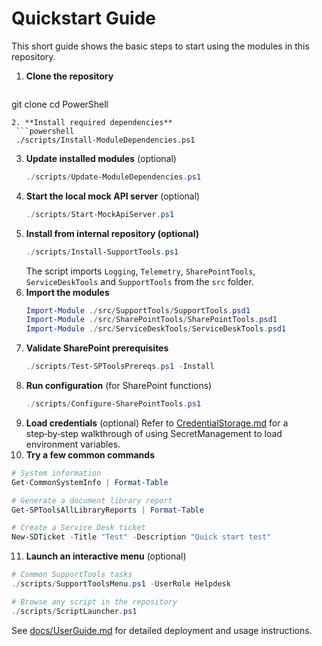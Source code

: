 # Quickstart Guide

This short guide shows the basic steps to start using the modules in this repository.

1. **Clone the repository**
   ```powershell
 git clone <internal repo URL>
 cd PowerShell
  ```
2. **Install required dependencies**
   ```powershell
   ./scripts/Install-ModuleDependencies.ps1
   ```
3. **Update installed modules** (optional)
   ```powershell
   ./scripts/Update-ModuleDependencies.ps1
   ```
4. **Start the local mock API server** (optional)
   ```powershell
   ./scripts/Start-MockApiServer.ps1
   ```
5. **Install from internal repository (optional)**
   ```powershell
   ./scripts/Install-SupportTools.ps1
   ```
   The script imports `Logging`, `Telemetry`, `SharePointTools`,
   `ServiceDeskTools` and `SupportTools` from the `src` folder.
6. **Import the modules**
   ```powershell
   Import-Module ./src/SupportTools/SupportTools.psd1
   Import-Module ./src/SharePointTools/SharePointTools.psd1
   Import-Module ./src/ServiceDeskTools/ServiceDeskTools.psd1
   ```
7. **Validate SharePoint prerequisites**
   ```powershell
   ./scripts/Test-SPToolsPrereqs.ps1 -Install
   ```
8. **Run configuration** (for SharePoint functions)
   ```powershell
   ./scripts/Configure-SharePointTools.ps1
   ```
9. **Load credentials** (optional)
   Refer to [CredentialStorage.md](CredentialStorage.md) for a step‑by‑step
   walkthrough of using SecretManagement to load environment variables.
10. **Try a few common commands**
   ```powershell
   # System information
   Get-CommonSystemInfo | Format-Table

   # Generate a document library report
   Get-SPToolsAllLibraryReports | Format-Table

   # Create a Service Desk ticket
   New-SDTicket -Title "Test" -Description "Quick start test"
   ```
11. **Launch an interactive menu** (optional)
   ```powershell
   # Common SupportTools tasks
   ./scripts/SupportToolsMenu.ps1 -UserRole Helpdesk

   # Browse any script in the repository
   ./scripts/ScriptLauncher.ps1
   ```

See [docs/UserGuide.md](UserGuide.md) for detailed deployment and usage instructions.
